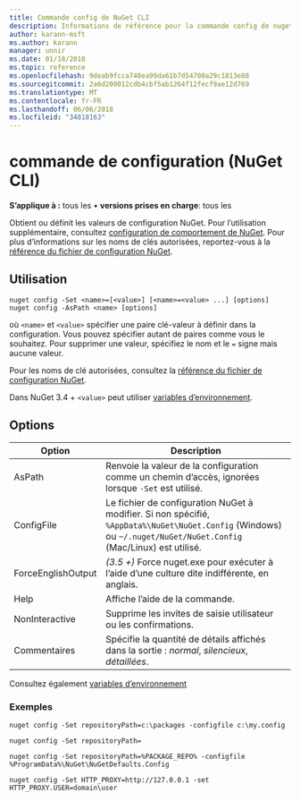 ```yaml
---
title: Commande config de NuGet CLI
description: Informations de référence pour la commande config de nuget.exe
author: karann-msft
ms.author: karann
manager: unnir
ms.date: 01/18/2018
ms.topic: reference
ms.openlocfilehash: 9deab9fcca740ea99da61b7d54700a29c1813e88
ms.sourcegitcommit: 2a6d200012cdb4cbf5ab1264f12fecf9ae12d769
ms.translationtype: MT
ms.contentlocale: fr-FR
ms.lasthandoff: 06/06/2018
ms.locfileid: "34818163"
---
```

# <a name="config-command-nuget-cli"></a>commande de configuration (NuGet CLI)

**S’applique à :** tous les &bullet; **versions prises en charge**: tous les

Obtient ou définit les valeurs de configuration NuGet. Pour l’utilisation supplémentaire, consultez [configuration de comportement de NuGet](../consume-packages/configuring-nuget-behavior.md). Pour plus d’informations sur les noms de clés autorisées, reportez-vous à la [référence du fichier de configuration NuGet](../reference/nuget-config-file.md).

## <a name="usage"></a>Utilisation

```cli
nuget config -Set <name>=[<value>] [<name>=<value> ...] [options]
nuget config -AsPath <name> [options]
```

où `<name>` et `<value>` spécifier une paire clé-valeur à définir dans la configuration. Vous pouvez spécifier autant de paires comme vous le souhaitez. Pour supprimer une valeur, spécifiez le nom et le `=` signe mais aucune valeur.

Pour les noms de clé autorisées, consultez la [référence du fichier de configuration NuGet](../reference/nuget-config-file.md).

Dans NuGet 3.4 + `<value>` peut utiliser [variables d’environnement](cli-ref-environment-variables.md).

## <a name="options"></a>Options

| Option | Description |
| --- | --- |
| AsPath | Renvoie la valeur de la configuration comme un chemin d’accès, ignorées lorsque `-Set` est utilisé. |
| ConfigFile | Le fichier de configuration NuGet à modifier. Si non spécifié, `%AppData%\NuGet\NuGet.Config` (Windows) ou `~/.nuget/NuGet/NuGet.Config` (Mac/Linux) est utilisé.|
| ForceEnglishOutput | *(3.5 +)*  Force nuget.exe pour exécuter à l’aide d’une culture dite indifférente, en anglais. |
| Help | Affiche l’aide de la commande. |
| NonInteractive | Supprime les invites de saisie utilisateur ou les confirmations. |
| Commentaires | Spécifie la quantité de détails affichés dans la sortie : *normal*, *silencieux*, *détaillées*. |

Consultez également [variables d’environnement](cli-ref-environment-variables.md)

### <a name="examples"></a>Exemples

```cli
nuget config -Set repositoryPath=c:\packages -configfile c:\my.config

nuget config -Set repositoryPath=

nuget config -Set repositoryPath=%PACKAGE_REPO% -configfile %ProgramData%\NuGet\NuGetDefaults.Config

nuget config -Set HTTP_PROXY=http://127.0.0.1 -set HTTP_PROXY.USER=domain\user
```
